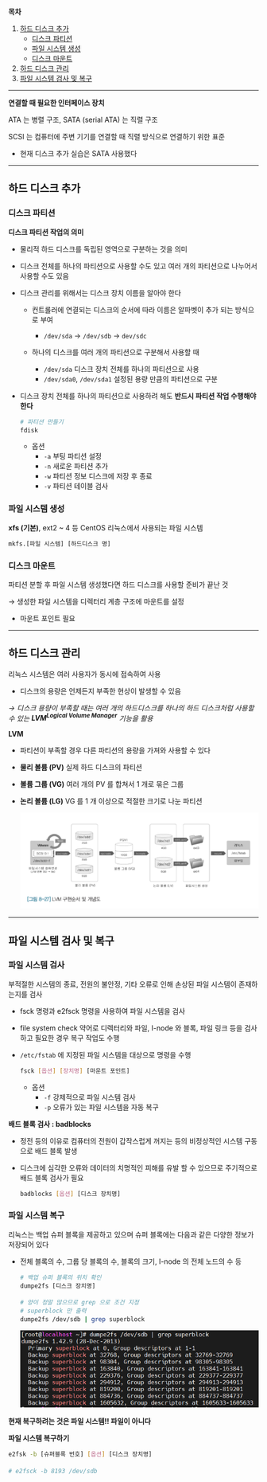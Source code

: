 **목차**

1. [하드 디스크 추가](#하드-디스크-추가)
   * [디스크 파티션](#디스크-파티션)
   * [파일 시스템 생성](#파일-시스템-생성)
   * [디스크 마운트](#디스크-마운트)
2. [하드 디스크 관리](#하드-디스크-관리)
3. [파일 시스템 검사 및 복구](#파일-시스템-검사-및-복구)

---

**연결할 때 필요한 인터페이스 장치**

ATA 는 병렬 구조, SATA (serial ATA) 는 직렬 구조

SCSI 는 컴퓨터에 주변 기기를 연결할 때 직렬 방식으로 연결하기 위한 표준

* 현재 디스크 추가 실습은 SATA 사용했다

---

## 하드 디스크 추가

### 디스크 파티션

**디스크 파티션 작업의 의미**

* 물리적 하드 디스크를 독립된 영역으로 구분하는 것을 의미

* 디스크 전체를 하나의 파티션으로 사용할 수도 있고 여러 개의 파티션으로 나누어서 사용할 수도 있음

* 디스크 관리를 위해서는 디스크 장치 이름을 알아야 한다

  * 컨트롤러에 연결되는 디스크의 순서에 따라 이름은 알파벳이 추가 되는 방식으로 부여
    * `/dev/sda` &rarr; `/dev/sdb` &rarr; `dev/sdc`

  * 하나의 디스크를 여러 개의 파티션으로 구분해서 사용할 때
    * `/dev/sda` 디스크 장치 전체를 하나의 파티션으로 사용
    * `/dev/sda0`, `/dev/sda1` 설정된 용량 만큼의 파티션으로 구분

* 디스크 장치 전체를 하나의 파티션으로 사용하려 해도 **반드시 파티션 작업 수행해야 한다**

  ```bash
  # 파티션 만들기
  fdisk
  ```

  * 옵션
    * `-a` 부팅 파티션 설정
    * `-n` 새로운 파티션 추가
    * `-w` 파티션 정보 디스크에 저장 후 종료
    * `-v` 파티션 테이블 검사



### 파일 시스템 생성

**xfs (기본)**, ext2 ~ 4 등 CentOS 리눅스에서 사용되는 파일 시스템

```bash
mkfs.[파일 시스템] [하드디스크 명]
```



### 디스크 마운트

파티션 분할 후 파일 시스템 생성했다면 하드 디스크를 사용할 준비가 끝난 것

&rarr; 생성한 파일 시스템을 디렉터리 계층 구조에 마운트를 설정

* 마운트 포인트 필요

---

## 하드 디스크 관리

리눅스 시스템은 여러 사용자가 동시에 접속하여 사용

* 디스크의 용량은 언제든지 부족한 현상이 발생할 수 있음 

*&rarr; 디스크 용량이 부족할 때는 여러 개의 하드디스크를 하나의 하드 디스크처럼 사용할 수 있는 **LVM<sup>Logical Volume Manager</sup>** 기능을 활용*

**LVM**

* 파티션이 부족할 경우 다른 파티션의 용량을 가져와 사용할 수 있다

* **물리 볼륨 (PV)** 실제 하드 디스크의 파티션

* **볼륨 그룹 (VG)** 여러 개의 PV 를 합쳐서 1 개로 묶은 그룹

* **논리 볼륨 (LG)** VG 를 1 개 이상으로 적절한 크기로 나눈 파티션

  ![lvm](./assets/lvm.png)

---

## 파일 시스템 검사 및 복구

### 파일 시스템 검사

부적절한 시스템의 종료, 전원의 불안정, 기타 오류로 인해 손상된 파일 시스템이 존재하는지를 검사

* fsck 명령과 e2fsck 명령을 사용하여 파일 시스템을 검사

* file system check 약어로 디렉터리와 파일, I-node 와 블록, 파일 링크 등을 검사하고 필요한 경우 복구 작업도 수행

* `/etc/fstab` 에 지정된 파일 시스템을 대상으로 명령을 수행

  ```bash
  fsck [옵션] [장치명] [마운트 포인트]
  ```

  * 옵션
    * `-f` 강제적으로 파일 시스템 검사
    * `-p` 오류가 있는 파일 시스템을 자동 복구

**배드 블록 검사 : badblocks**

* 정전 등의 이유로 컴퓨터의 전원이 갑작스럽게 꺼지는 등의 비정상적인 시스템 구동으로 배드 블록 발생 

* 디스크에 심각한 오류와 데이터의 치명적인 피해를 유발 할 수 있으므로 주기적으로 배드 블록 검사가 필요

  ```bash
  badblocks [옵션] [디스크 장치명]
  ```



### 파일 시스템 복구

리눅스는 백업 슈퍼 블록을 제공하고 있으며 슈퍼 블록에는 다음과 같은 다양한 정보가 저장되어 있다

* 전체 블록의 수, 그룹 당 블록의 수, 블록의 크기, I-node 의 전체 노드의 수 등

  ```bash
  # 백업 슈퍼 블록의 위치 확인
  dumpe2fs [디스크 장치명]
  
  # 양이 정말 많으므로 grep 으로 조건 지정
  # superblock 만 출력
  dumpe2fs /dev/sdb | grep superblock
  ```

  ![슈퍼 블록](./assets/superblock.png)

**현재 복구하려는 것은 파일 시스템!! 파일이 아니다**

**파일 시스템 복구하기** 

```bash
e2fsk -b [슈퍼블록 번호] [옵션] [디스크 장치명]

# e2fsck -b 8193 /dev/sdb
```

